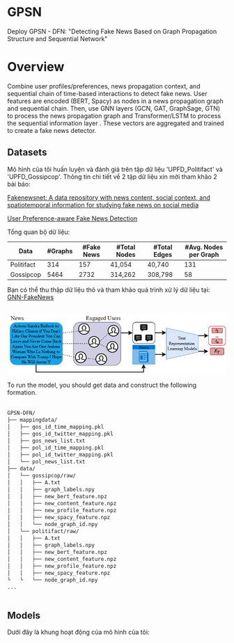 # GPSN
Deploy GPSN - DFN: "Detecting Fake News Based on Graph Propagation Structure and Sequential Network"

# Overview
Combine user profiles/preferences, news propagation context, and sequential chain of time-based interactions to detect fake news. User features are encoded (BERT, Spacy) as nodes in a news propagation graph and sequential chain. Then, use GNN layers (GCN, GAT, GraphSage, GTN) to process the news propagation graph and Transformer/LSTM to process the sequential information layer . These vectors are aggregated and trained to create a fake news detector.

## Datasets
Mô hình của tôi huấn luyện và đánh giá trên tập dữ liệu 'UPFD_Politifact' và 'UPFD_Gossipcop'. Thông tin chi tiết về 2 tập dữ liệu xin mời tham khảo 2 bài báo:

[Fakenewsnet: A data repository with news content, social context, and spatiotemporal information for studying fake news on social media](https://arxiv.org/pdf/1809.01286)

[User Preference-aware Fake News Detection](https://dl.acm.org/doi/pdf/10.1145/3404835.3462990)

Tổng quan bộ dữ liệu:

| Data  | #Graphs  | #Fake News| #Total Nodes  | #Total Edges  | #Avg. Nodes per Graph  |
|-------|--------|--------|--------|--------|--------|
| Politifact | 314   |   157    |  41,054  | 40,740 |  131 |
| Gossipcop |  5464  |   2732   |  314,262  | 308,798  |  58  |

Bạn có thể thu thập dữ liệu thô và tham khảo quá trình xử lý dữ liệu tại: [GNN-FakeNews](https://github.com/safe-graph/GNN-FakeNews/tree/main)

<p align="center">
    <br>
    <a href="[https://github.com/safe](https://github.com/ntn2110q1/GPSN)">
        <img src="https://github.com/ntn2110q1/GPSN/blob/main/picture/DataProcessing.png" width="1000"/>
    </a>
    <br>
<p>
To run the model, you should get data and construct the following formation.
<pre> <code> 
GPSN-DFN/
├── mappingdata/
│   ├── gos_id_time_mapping.pkl
│   ├── gos_id_twitter_mapping.pkl
│   ├── gos_news_list.txt
│   ├── pol_id_time_mapping.pkl
│   ├── pol_id_twitter_mapping.pkl
│   └── pol_news_list.txt
├── data/   
│   └── gossipcop/raw/
│   │   ├── A.txt
│   │   ├── graph_labels.npy
│   │   ├── new_bert_feature.npz
│   │   ├── new_content_feature.npz
│   │   ├── new_profile_feature.npz
│   │   ├── new_spacy_feature.npz
│   │   └── node_graph_id.npy
│   └── politifact/raw/
│   │   ├── A.txt
│   │   ├── graph_labels.npy
│   │   ├── new_bert_feature.npz
│   │   ├── new_content_feature.npz
│   │   ├── new_profile_feature.npz
│   │   ├── new_spacy_feature.npz
└   └   └── node_graph_id.npy 
...
</code> </pre>

## Models
Dưới đây là khung hoạt động của mô hình của tôi:
